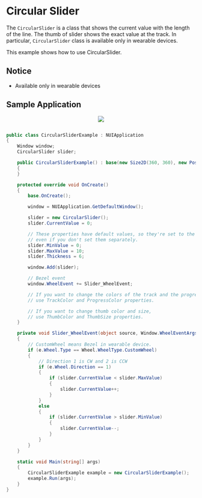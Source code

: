# Circular Slider

The `CircularSlider` is a class that shows the current value with the length of the line.
The thumb of slider shows the exact value at the track. In particular, `CircularSlider` class is available only in wearable devices.

This example shows how to use CircularSlider.

## Notice
* Available only in wearable devices

## Sample Application
<div style="text-align:center;width:100%;"><img src="./res/circularSlider.gif" /></div>

```C#

public class CircularSliderExample : NUIApplication
{
    Window window;
    CircularSlider slider;

    public CircularSliderExample() : base(new Size2D(360, 360), new Position2D(0, 0))
    {
    }

    protected override void OnCreate()
    {
        base.OnCreate();

        window = NUIApplication.GetDefaultWindow();

        slider = new CircularSlider();
        slider.CurrentValue = 0;

        // These properties have default values, so they're set to the following values
        // even if you don't set them separately.
        slider.MinValue = 0;
        slider.MaxValue = 10;
        slider.Thickness = 6;

        window.Add(slider);

        // Bezel event
        window.WheelEvent += Slider_WheelEvent;

        // If you want to change the colors of the track and the progress,
        // use TrackColor and ProgressColor properties.

        // If you want to change thumb color and size,
        // use ThumbColor and ThumbSize properties.
    }

    private void Slider_WheelEvent(object source, Window.WheelEventArgs e)
    {
        // CustomWheel means Bezel in wearable device.
        if (e.Wheel.Type == Wheel.WheelType.CustomWheel)
        {
            // Direction 1 is CW and 2 is CCW
            if (e.Wheel.Direction == 1)
            {
                if (slider.CurrentValue < slider.MaxValue)
                {
                    slider.CurrentValue++;
                }
            }
            else
            {
                if (slider.CurrentValue > slider.MinValue)
                {
                    slider.CurrentValue--;
                }
            }
        }
    }

    static void Main(string[] args)
    {
        CircularSliderExample example = new CircularSliderExample();
        example.Run(args);
    }
}

```